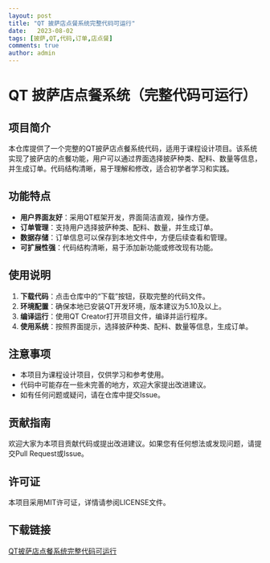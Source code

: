 ```yaml
---
layout: post
title: "QT 披萨店点餐系统完整代码可运行"
date:   2023-08-02
tags: [披萨,QT,代码,订单,店点餐]
comments: true
author: admin
---
```

# QT 披萨店点餐系统（完整代码可运行）

## 项目简介

本仓库提供了一个完整的QT披萨店点餐系统代码，适用于课程设计项目。该系统实现了披萨店的点餐功能，用户可以通过界面选择披萨种类、配料、数量等信息，并生成订单。代码结构清晰，易于理解和修改，适合初学者学习和实践。

## 功能特点

- **用户界面友好**：采用QT框架开发，界面简洁直观，操作方便。
- **订单管理**：支持用户选择披萨种类、配料、数量，并生成订单。
- **数据存储**：订单信息可以保存到本地文件中，方便后续查看和管理。
- **可扩展性强**：代码结构清晰，易于添加新功能或修改现有功能。

## 使用说明

1. **下载代码**：点击仓库中的“下载”按钮，获取完整的代码文件。
2. **环境配置**：确保本地已安装QT开发环境，版本建议为5.10及以上。
3. **编译运行**：使用QT Creator打开项目文件，编译并运行程序。
4. **使用系统**：按照界面提示，选择披萨种类、配料、数量等信息，生成订单。

## 注意事项

- 本项目为课程设计项目，仅供学习和参考使用。
- 代码中可能存在一些未完善的地方，欢迎大家提出改进建议。
- 如有任何问题或疑问，请在仓库中提交Issue。

## 贡献指南

欢迎大家为本项目贡献代码或提出改进建议。如果您有任何想法或发现问题，请提交Pull Request或Issue。

## 许可证

本项目采用MIT许可证，详情请参阅LICENSE文件。

## 下载链接

[QT披萨店点餐系统完整代码可运行](https://pan.quark.cn/s/d6cd8a917a49)